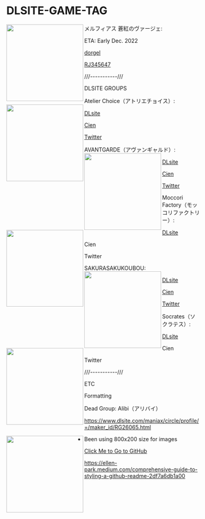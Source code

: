 # DLSITE-GAME-TAG




メルフィアス 蒼紅のヴァージェ: 
<img align="left" width="200" src="https://i.imgur.com/vAj1odO.png">


ETA: Early Dec. 2022
            

[dorgel](https://www.dlsite.com/maniax/circle/profile/=/maker_id/RG33630.html)


[RJ345647](https://www.dlsite.com/maniax/announce/=/product_id/RJ345647.html)









///-----------///

DLSITE GROUPS

Atelier Choice（アトリエチョイス）:
<img align="left" width="200" src="https://i.imgur.com/zm4w5Rr.png">

[DLsite](https://www.dlsite.com/maniax/circle/profile/=/maker_id/RG20772.html)

[Cien](https://ci-en.dlsite.com/creator/976)

[Twitter](https://twitter.com/f_da_choice)

AVANTGARDE（アヴァンギャルド）:
<img align="left" width="200" src="https://i.imgur.com/pDpsIWc.png">

[DLsite](www.dlsite.com/maniax/circle/profile/=/maker_id/RG30588.html)

[Cien](https://ci-en.dlsite.com/creator/69)

[Twitter](https://twitter.com/musori_kohshi)

Moccori Factory（モッコリファクトリー）:
<img align="left" width="200" src="https://i.imgur.com/59aZSZ4.png">

[DLsite](https://www.dlsite.com/maniax/circle/profile/=/maker_id/RG13297.html)

Cien

Twitter

SAKURASAKUKOUBOU:
<img align="left" width="200" src="https://i.imgur.com/I5d0FYR.png">

[DLsite](https://www.dlsite.com/maniax/circle/profile/=/maker_id/RG09134.html)

[Cien](https://ci-en.dlsite.com/creator/4513)

[Twitter](https://twitter.com/kikko_shibaru)


Socrates（ソクラテス）:
<img align="left" width="200" src="https://i.imgur.com/59aZSZ4.png">

[DLsite](https://www.dlsite.com/maniax/circle/profile/=/maker_id/RG03672.html)

Cien

Twitter

///-----------///



ETC

Formatting


Dead Group: Alibi（アリバイ）

https://www.dlsite.com/maniax/circle/profile/=/maker_id/RG26065.html











<img align="left" width="200" src="https://i.imgur.com/V30Mr6N.gif">



- Been using 800x200 size for images



[Click Me to Go to GitHub](http://github.com)



https://ellen-park.medium.com/comprehensive-guide-to-styling-a-github-readme-2df7a6db1a00



